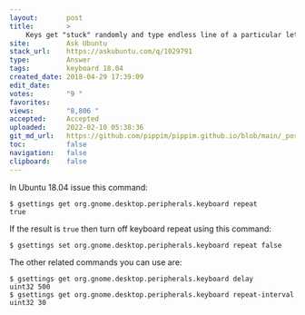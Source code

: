 ```yaml
---
layout:       post
title:        >
    Keys get "stuck" randomly and type endless line of a particular letter/command
site:         Ask Ubuntu
stack_url:    https://askubuntu.com/q/1029791
type:         Answer
tags:         keyboard 18.04
created_date: 2018-04-29 17:39:09
edit_date:    
votes:        "9 "
favorites:    
views:        "8,806 "
accepted:     Accepted
uploaded:     2022-02-10 05:38:36
git_md_url:   https://github.com/pippim/pippim.github.io/blob/main/_posts/2018/2018-04-29-Keys-get-_stuck_-randomly-and-type-endless-line-of-a-particular-letter_command.md
toc:          false
navigation:   false
clipboard:    false
---
```


In Ubuntu 18.04 issue this command:

``` 
$ gsettings get org.gnome.desktop.peripherals.keyboard repeat
true
```

If the result is `true` then turn off keyboard repeat using this command:

``` 
$ gsettings set org.gnome.desktop.peripherals.keyboard repeat false
```

The other related commands you can use are:

``` 
$ gsettings get org.gnome.desktop.peripherals.keyboard delay
uint32 500
$ gsettings get org.gnome.desktop.peripherals.keyboard repeat-interval
uint32 30
```

